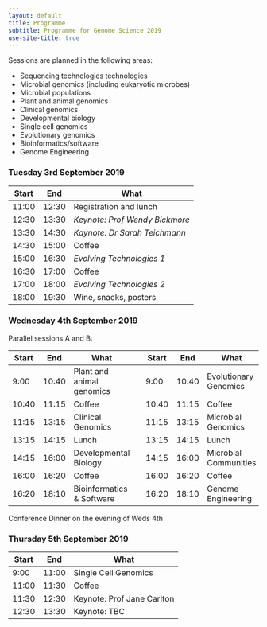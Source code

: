 ```yaml
---
layout: default
title: Programme
subtitle: Programme for Genome Science 2019
use-site-title: true
---
```


Sessions are planned in the following areas:

* Sequencing technologies technologies
* Microbial genomics (including eukaryotic microbes)
* Microbial populations
* Plant and animal genomics
* Clinical genomics
* Developmental biology
* Single cell genomics
* Evolutionary genomics
* Bioinformatics/software
* Genome Engineering


### Tuesday 3rd September 2019

| Start | End   | What                   |
|-------|-------|------------------------|
| 11:00 | 12:30 | Registration and lunch |
| 12:30 | 13:30 | _Keynote: Prof Wendy Bickmore_ |
| 13:30 | 14:30 | _Kaynote: Dr Sarah Teichmann_ |
| 14:30 | 15:00 | Coffee                 |
| 15:00 | 16:30 | _Evolving Technologies 1_ |
| 16:30 | 17:00 | Coffee                 |
| 17:00 | 18:00 | _Evolving Technologies 2_ |
| 18:00 | 19:30 | Wine, snacks, posters  | 

### Wednesday 4th September 2019

Parallel sessions A and B:

| Start | End   | What                        |       | Start | End   | What       |
|-------|-------|-----------------------------|-------|-------|-------|------------|
| 9:00  | 10:40 | Plant and animal genomics   |       | 9:00  | 10:40 | Evolutionary Genomics |
| 10:40 | 11:15 | Coffee                      |       | 10:40 | 11:15 | Coffee     |
| 11:15 | 13:15 | Clinical Genomics           |       | 11:15 | 13:15 | Microbial Genomics |
| 13:15 | 14:15 | Lunch                       |       | 13:15 | 14:15 | Lunch      |
| 14:15 | 16:00 | Developmental Biology       |       | 14:15 | 16:00 | Microbial Communities |
| 16:00 | 16:20 | Coffee                      |       | 16:00 | 16:20 | Coffee     |
| 16:20 | 18:10 | Bioinformatics & Software   |       | 16:20 | 18:10 | Genome Engineering |

Conference Dinner on the evening of Weds 4th

### Thursday 5th September 2019

| Start | End   | What             |
|-------|-------|------------------|
| 9:00  | 11:00 | Single Cell Genomics      |
| 11:00 | 11:30 | Coffee           |
| 11:30 | 12:30 | Keynote: Prof Jane Carlton |
| 12:30 | 13:30 | Keynote: TBC
